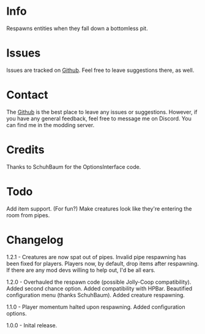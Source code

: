 ﻿# Info
Respawns entities when they fall down a bottomless pit.

# Issues
Issues are tracked on [Github](https://github.com/WondaMegapon/pitrespawn/issues). Feel free to leave suggestions there, as well.

# Contact
The [Github](https://github.com/WondaMegapon/pitrespawn/issues) is the best place to leave any issues or suggestions. 
However, if you have any general feedback, feel free to message me on Discord. 
You can find me in the modding server.

# Credits
Thanks to SchuhBaum for the OptionsInterface code.

# Todo
Add item support. (For fun?)
Make creatures look like they're entering the room from pipes.

# Changelog

1.2.1 - Creatures are now spat out of pipes.
Invalid pipe respawning has been fixed for players.
Players now, by default, drop items after respawning. If there are any mod devs willing to help out, I'd be all ears.

1.2.0 - Overhauled the respawn code (possible Jolly-Coop compatibility). 
Added second chance option. 
Added compatibility with HPBar.
Beautified configuration menu (thanks SchuhBaum).
Added creature respawning.

1.1.0 - Player momentum halted upon respawning. 
Added configuration options.

1.0.0 - Inital release.